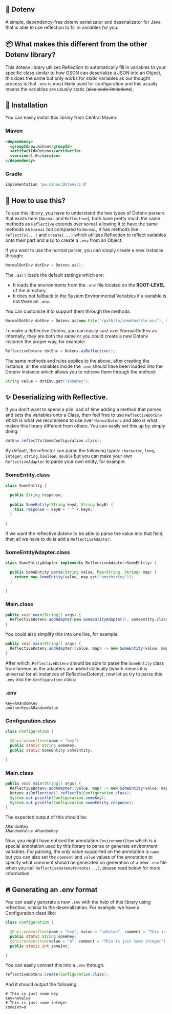 ## :tada: Dotenv
A simple, dependency-free dotenv serializator and deserializator for Java that is able to use
reflection to fill in variables for you.

## :package: What makes this different from the other Dotenv library?
This dotenv library utilizes Reflection to automatically fill in variables to your specific class similar to
how GSON can deserialize a JSON into an Object, this does the same but only works for static variables as our thought process is that `.env` is most likely used for 
configuration and this usually means the variables are usually static (~~also code limitations~~).

## :cake: Installation
You can easily install this library from Central Maven:
### Maven
```xml
<dependency>
  <groupId>pw.mihou</groupId>
  <artifactId>Dotenv</artifactId>
  <version>1.0</version>
</dependency>
```

### Gradle
```gradle
implementation 'pw.mihou:Dotenv:1.0'
```

## 💬 How to use this?
To use this library, you have to understand the two types of Dotenv parsers that exists here (`Normal` and `Reflective`), both have pretty much the same methods
as `Reflective` extends over `Normal` allowing it to have the same methods as `Normal` but compared to `Normal`, it has methods like `reflectTo(...)` and `create(...)` which
utilizes Reflection to reflect variables onto their part and also to create a `.env` from an Object.

If you want to use the normal parser, you can simply create a new instance through:
```java
NormalDotEnv dotEnv = Dotenv.as();
```

The `.as()` loads the default settings which are:
- It loads the environments from the `.env` file located on the **ROOT-LEVEL** of the directory.
- It does not fallback to the System Environmental Variables if a variable is not there on `.env`.

You can customize it to support them through the methods:
```java
NormalDotEnv dotEnv = Dotenv.as(new File("/path/to/someEnvFile.env"), true);
```

To make a Reflective Dotenv, you can easily cast over NormalDotEnv as internally, they are both the same or you
could create a new Dotenv instance the proper way, for example:
```java
ReflectiveDotenv dotEnv = Dotenv.asReflective();
```

The same methods and rules applies to the above, after creating the instance, all the variables inside the `.env` should have
been loaded into the Dotenv instance which allows you to retrieve them through the method:
```java
String value = dotEnv.get("someKey");
```

## ✨ Deserializing with Reflective.
If you don't want to spend a pile load of time adding a method that parses and sets the variables onto a Class, then feel free to use `ReflectiveDotEnv` which is what we 
recommend to use over `NormalDotenv` and also is what makes this library different from others. You can easily set this up by simply doing:
```java
dotEnv.reflectTo(SomeConfiguration.class);
```

By default, the reflector can parse the following types: `character`, `long`, `integer`, `string`, `boolean`, `double` but you can make your own `ReflectiveAdapter` to parse 
your own entity, for example:

### SomeEntity.class
```java
class SomeEntity {
  
  public String response;
  
  public SomeEntity(String keyA, String keyB) {
    this.response = keyB + " " + keyA;
  }

}
```

If we want the reflective dotenv to be able to parse the value into that field, then all we have to do is add a `ReflectiveAdapter`:

### SomeEntityAdapter.class
```java
class SomeEntityAdapter implements ReflectiveAdapter<SomeEntity> {

  public SomeEntity parse(String value, Map<String, String> map) {
    return new SomeEntity(value, map.get("anotherKey"));
  }

}
```

### Main.class
```java
public void main(String[] args) {
  ReflectiveDotenv.addAdapter(new SomeEntityAdapter(), SomeEntity.class);
}
```

You could also simplify this into one line, for example:
```java
public void main(String[] args) {
  ReflectiveDotenv.addAdapter((value, map) -> new SomeEntity(value, map.get("anotherKey")), SomeEntity.class);
}
```

After which, `ReflectiveDotenv` should be able to parse the `SomeEntity` class from hereon as the adapters are added statically (which means it is universal for all instances
of ReflectiveDotenv), now let us try to parse this `.env` into the `Configuration` class:

### .env
```env
key=ARandomKey
anotherKey=ARandomValue
```

### Configuration.class
```java
class Configuration {

  @EnvironmentItem(name = "key")
  public static String someKey;
  public static SomeEntity someEntity;

}
```

### Main.class
```java
public void main(String[] args) {
  ReflectiveDotenv.addAdapter((value, map) -> new SomeEntity(value, map.get("anotherKey")), SomeEntity.class);
  Dotenv.asReflective().reflectTo(Configuration.class);
  System.out.println(Configuration.someKey);
  System.out.println(Configuration.someEntity.response);
}
```

The expected output of this should be:
```terminal
ARandomKey
ARandomValue ARandomKey
```

Now, you might have noticed the annotation `EnvironmentItem` which is a special annotation used by this library to parse or generate environment variables. For parsing, 
the only value supported on the annotation is `name` but you can also set the `comment` and `value` values of the annotation to specify what comment should be generated on 
generation of a new `.env` file when you call `ReflectiveDotenv#create(...)`, please read below for more information.

## 🔥 Generating an .env format
You can easily generate a new `.env` with the help of this library using reflection, similar to the deserialization. For example, we have a Configuration class like:
```java
class Configuration {

  @EnvironmentItem(name = "key", value = "noValue", comment = "This is just some key")
  public static String someKey;
  @EnvironmentItem(value = "0", comment = "This is just some integer")
  public static int someInt;

}
```

You can easily convert this into a `.env` through:
```java
reflectiveDotEnv.create(Configuration.class);
```

And it should output the following:
```env
# This is just some key
key=noValue
# This is just some integer
someInt=0
```
